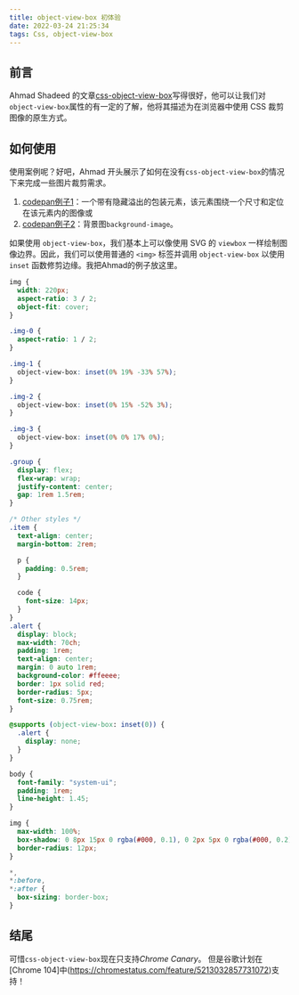 ```yaml
---
title: object-view-box 初体验
date: 2022-03-24 21:25:34
tags: Css, object-view-box
---
```


## 前言

Ahmad Shadeed 的文章[css-object-view-box](https://ishadeed.com/article/css-object-view-box/)写得很好，他可以让我们对`object-view-box`属性的有一定的了解，他将其描述为在浏览器中使用 CSS 裁剪图像的原生方式。

## 如何使用

使用案例呢？好吧，Ahmad 开头展示了如何在没有`css-object-view-box`的情况下来完成一些图片裁剪需求。
1. [codepan例子1](https://codepen.io/geoffgraham/pen/WNMOyxG)：一个带有隐藏溢出的包装元素，该元素围绕一个尺寸和定位在该元素内的图像或
2. [codepan例子2](https://codepen.io/geoffgraham/pen/BaYZVLo)：背景图`background-image`。

如果使用 `object-view-box`，我们基本上可以像使用 SVG 的 `viewbox` 一样绘制图像边界。因此，我们可以使用普通的 `<img>` 标签并调用 `object-view-box` 以使用 `inset` 函数修剪边缘。我把Ahmad的例子放这里。

```css
img {
  width: 220px;
  aspect-ratio: 3 / 2;
  object-fit: cover;
}

.img-0 {
  aspect-ratio: 1 / 2;
}

.img-1 {
  object-view-box: inset(0% 19% -33% 57%);
}

.img-2 {
  object-view-box: inset(0% 15% -52% 3%);
}

.img-3 {
  object-view-box: inset(0% 0% 17% 0%);
}

.group {
  display: flex;
  flex-wrap: wrap;
  justify-content: center;
  gap: 1rem 1.5rem;
}

/* Other styles */
.item {
  text-align: center;
  margin-bottom: 2rem;

  p {
    padding: 0.5rem;
  }

  code {
    font-size: 14px;
  }
}
.alert {
  display: block;
  max-width: 70ch;
  padding: 1rem;
  text-align: center;
  margin: 0 auto 1rem;
  background-color: #ffeeee;
  border: 1px solid red;
  border-radius: 5px;
  font-size: 0.75rem;
}

@supports (object-view-box: inset(0)) {
  .alert {
    display: none;
  }
}

body {
  font-family: "system-ui";
  padding: 1rem;
  line-height: 1.45;
}

img {
  max-width: 100%;
  box-shadow: 0 8px 15px 0 rgba(#000, 0.1), 0 2px 5px 0 rgba(#000, 0.2);
  border-radius: 12px;
}

*,
*:before,
*:after {
  box-sizing: border-box;
}
```

## 结尾

可惜`css-object-view-box`现在只支持*Chrome Canary*。 但是谷歌计划在[Chrome 104]中(https://chromestatus.com/feature/5213032857731072)支持！
